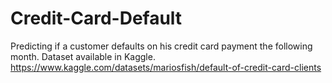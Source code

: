 # Credit-Card-Default
Predicting if a customer defaults on his credit card payment the following month.
Dataset available in Kaggle. https://www.kaggle.com/datasets/mariosfish/default-of-credit-card-clients
